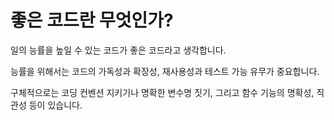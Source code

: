 # 좋은 코드란 무엇인가?

일의 능률을 높일 수 있는 코드가 좋은 코드라고 생각합니다.

능률을 위해서는 코드의 가독성과 확장성, 재사용성과 테스트 가능 유무가 중요합니다.

구체적으로는 코딩 컨벤션 지키기나 명확한 변수명 짓기, 그리고 함수 기능의 명확성, 직관성 등이 있습니다.

